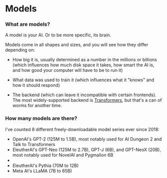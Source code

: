 # Models

### What are models?

A model is your AI. Or to be more specific, its brain.

Models come in all shapes and sizes, and you will see how they differ depending on:

- How big it is, usually determined as a number in the millions or billions (which influences how much disk space it takes, how smart the AI is, and how good your computer will have to be to run it)

- What data was used to train it (which influences what it "knows" and how it should respond)

- The backend (which can leave it incompatible with certain frontends). The most widely-supported backend is [Transformers](https://github.com/huggingface/transformers), but that's a can of worms for another time.

### How many models are there?

I've counted 8 different freely-downloadable model series ever since 2018:
- OpenAI's GPT-2 (125M to 1.5B), most notably used for AI Dungeon 2 and Talk to Transformers
- EleutherAI's GPT-Neo (125M to 2.7B), GPT-J (6B), and GPT-NeoX (20B), most notably used for NovelAI and Pygmalion 6B
- 
- EleutherAI's Pythia (70M to 12B)
- Meta AI's LLaMA (7B to 65B)
